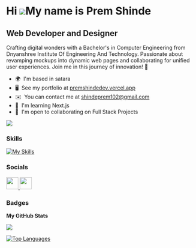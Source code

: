 # Hi ![](https://user-images.githubusercontent.com/18350557/176309783-0785949b-9127-417c-8b55-ab5a4333674e.gif)My name is Prem Shinde

## Web Developer and Designer

Crafting digital wonders with a Bachelor's in Computer Engineering from Dnyanshree Institute Of Engineering And Technology. Passionate about revamping mockups into dynamic web pages and collaborating for unified user experiences. Join me in this journey of innovation! 🌟

- 🌍  I'm based in satara
- 🖥️  See my portfolio at [premshindedev.vercel.app](https://premshindedev.vercel.app/)
- ✉️  You can contact me at [shindeprem102@gmail.com](mailto:shindeprem102@gmail.com)
- 🧠  I'm learning Next.js
- 🤝  I'm open to collaborating on Full Stack Projects

<a href="https://www.github.com/PremShinde-2013" target="_blank" rel="noreferrer"><img
src="https://img.shields.io/github/followers/PremShinde-2013?logo=github&style=for-the-badge&color=a855f7&labelColor=1c1917" /></a>

### Skills

<p align="left">

[![My Skills](https://skillicons.dev/icons?i=c,java,html,css,bootstrap,javascript,php,github,git,mysql,aws,typescript,python,nextjs,react,materialui,figma,firebase,express,mongodb,nodejs,appwrite,tailwind,vscode,threejs,redux,redis,prisma,netlify,vercel,vite,md,,&=5)](https://skillicons.dev)



### Socials

<p align="left"> <a href="https://www.github.com/PremShinde-2013" target="_blank" rel="noreferrer"> <picture> <source media="(prefers-color-scheme: dark)" srcset="https://raw.githubusercontent.com/danielcranney/readme-generator/main/public/icons/socials/github-dark.svg" /> <source media="(prefers-color-scheme: light)" srcset="https://raw.githubusercontent.com/danielcranney/readme-generator/main/public/icons/socials/github.svg" /> <img src="https://raw.githubusercontent.com/danielcranney/readme-generator/main/public/icons/socials/github.svg" width="32" height="32" /> </picture> </a> <a href="https://www.linkedin.com/in/prem-shinde-diet/" target="_blank" rel="noreferrer"> <picture> <source media="(prefers-color-scheme: dark)" srcset="https://raw.githubusercontent.com/danielcranney/readme-generator/main/public/icons/socials/linkedin-dark.svg" /> <source media="(prefers-color-scheme: light)" srcset="https://raw.githubusercontent.com/danielcranney/readme-generator/main/public/icons/socials/linkedin.svg" /> <img src="https://raw.githubusercontent.com/danielcranney/readme-generator/main/public/icons/socials/linkedin.svg" width="32" height="32" /> </picture> </a></p>

### Badges

<b>My GitHub Stats</b>


<a href="http://www.github.com/PremShinde-2013"><img src="https://github-readme-streak-stats.herokuapp.com/?user=PremShinde-2013&stroke=ffffff&background=1c1917&ring=a855f7&fire=a855f7&currStreakNum=ffffff&currStreakLabel=a855f7&sideNums=ffffff&sideLabels=ffffff&dates=ffffff&hide_border=true" /></a>

<a href="https://github.com/PremShinde-2013" align="left"><img src="https://github-readme-stats.vercel.app/api/top-langs/?username=PremShinde-2013&langs_count=10&title_color=a855f7&text_color=ffffff&icon_color=a855f7&bg_color=1c1917&hide_border=true&locale=en&custom_title=Top%20%Languages" alt="Top Languages" /></a>
